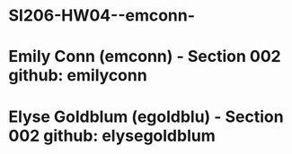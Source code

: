 # SI206-HW04--emconn-
# Emily Conn (emconn) - Section 002 github: emilyconn
# Elyse Goldblum (egoldblu) - Section 002 github: elysegoldblum 
